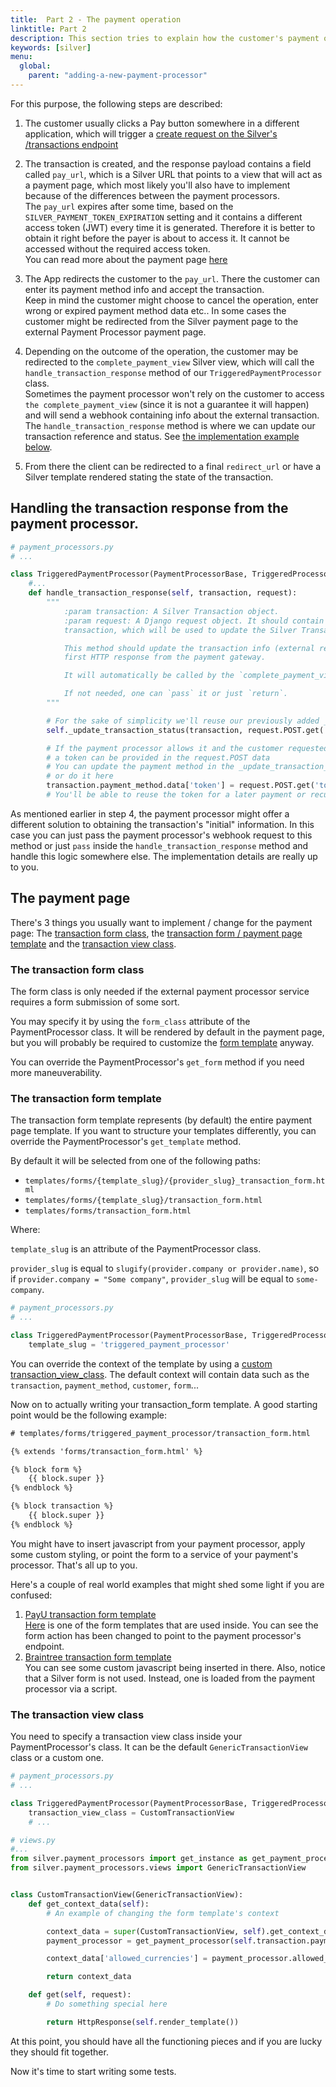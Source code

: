 ```yaml
---
title:  Part 2 - The payment operation
linktitle: Part 2
description: This section tries to explain how the customer's payment operation usually goes like.
keywords: [silver]
menu:
  global:
    parent: "adding-a-new-payment-processor"
---
```


For this purpose, the following steps are described:

1. The customer usually clicks a Pay button somewhere in a different application, which will trigger a
[create request on the Silver's /transactions endpoint](../../payments/transactions.md#create-a-transaction)

2. The transaction is created, and the response payload contains a field called `pay_url`, which
is a Silver URL that points to a view that will act as a payment page, which most likely you'll also
have to implement because of the differences between the payment processors.  
The `pay_url` expires after some time, based on the `SILVER_PAYMENT_TOKEN_EXPIRATION` setting and it
contains a different access token (JWT) every time it is generated. Therefore it is better to obtain
it right before the payer is about to access it. It cannot be accessed without the required access
token.  
You can read more about the payment page [here](#the-payment-page)

3. The App redirects the customer to the `pay_url`. There the customer can enter its payment method
info and accept the transaction.  
Keep in mind the customer might choose to cancel the operation, enter wrong or expired payment method
data etc.. In some cases the customer might be redirected from the Silver payment page to the external
Payment Processor payment page.

4. Depending on the outcome of the operation, the customer may be redirected to the
`complete_payment_view` Silver view, which will call the `handle_transaction_response` method of our
`TriggeredPaymentProcessor` class.  
Sometimes the payment processor won't rely on the customer to access `the complete_payment_view` (since
it is not a guarantee it will happen) and will send a webhook containing info about the external
transaction.
The `handle_transaction_response` method is where we can update our
transaction reference and status. See
[the implementation example below](#handling-the-transaction-response-from-the-payment-processor).  

5. From there the client can be redirected to a final `redirect_url` or have a Silver template rendered
stating the state of the transaction.


## Handling the transaction response from the payment processor.

```python
# payment_processors.py
# ...

class TriggeredPaymentProcessor(PaymentProcessorBase, TriggeredProcessorMixin):
    #...
    def handle_transaction_response(self, transaction, request):
        """
            :param transaction: A Silver Transaction object.
            :param request: A Django request object. It should contain POST (or GET) data about the
            transaction, which will be used to update the Silver Transaction.

            This method should update the transaction info (external reference, state ...) after the
            first HTTP response from the payment gateway.

            It will automatically be called by the `complete_payment_view`.

            If not needed, one can `pass` it or just `return`.
        """

        # For the sake of simplicity we'll reuse our previously added _update_transaction_status method
        self._update_transaction_status(transaction, request.POST.get('transaction_result'))

        # If the payment processor allows it and the customer requested to save the payment method,
        # a token can be provided in the request.POST data
        # You can update the payment method in the _update_transaction_status method if you wish,
        # or do it here
        transaction.payment_method.data['token'] = request.POST.get('token')
        # You'll be able to reuse the token for a later payment or recurring payments
```

As mentioned earlier in step 4, the payment processor might offer a different solution to obtaining the
transaction's "initial" information. In this case you can just pass the payment processor's webhook
request to this method or just `pass` inside the `handle_transaction_response` method and handle this
logic somewhere else. The implementation details are really up to you.


## The payment page
There's 3 things you usually want to implement / change for the payment page: The
[transaction form class](#the-transaction-form-class),
the [transaction form / payment page template](#the-transaction-form-template) and the
[transaction view class](#the-transaction-view-class).


### The transaction form class

The form class is only needed if the external payment processor service requires a form submission of
some sort.

You may specify it by using the `form_class` attribute of the PaymentProcessor class. It will be
rendered by default in the payment page, but you will probably be required to customize the
[form template](#the-transaction-form-/-payment-page-template) anyway.

You can override the PaymentProcessor's `get_form` method if you need more maneuverability.


### The transaction form template

The transaction form template represents (by default) the entire payment page template. If you want
to structure your templates differently, you can override the PaymentProcessor's `get_template` method.

By default it will be selected from one of the following paths:

- `templates/forms/{template_slug}/{provider_slug}_transaction_form.html`
- `templates/forms/{template_slug}/transaction_form.html`
- `templates/forms/transaction_form.html`

Where:

`template_slug` is an attribute of the PaymentProcessor class.

`provider_slug` is equal to `slugify(provider.company or provider.name)`, so if
`provider.company = "Some company"`, `provider_slug` will be equal to `some-company`.

``` python
# payment_processors.py
# ...

class TriggeredPaymentProcessor(PaymentProcessorBase, TriggeredProcessorMixin):
    template_slug = 'triggered_payment_processor'
```

You can override the context of the template by using a
[custom transaction_view_class](#the-transaction-view-class). The default context will contain data
such as the `transaction`, `payment_method`, `customer`, `form`...

Now on to actually writing your transaction_form template. A good starting point would be the following
example:

```html
# templates/forms/triggered_payment_processor/transaction_form.html

{% extends 'forms/transaction_form.html' %}

{% block form %}
    {{ block.super }}
{% endblock %}

{% block transaction %}
    {{ block.super }}
{% endblock %}
```

You might have to insert javascript from your payment processor, apply some custom styling, or point
the form to a service of your payment's processor. That's all up to you.

Here's a couple of real world examples that might shed some light if you are confused:

1. [PayU transaction form template](https://github.com/silverapp/silver-payu/blob/master/silver_payu/templates/payu/transaction_form.html)  
   [Here](https://github.com/silverapp/silver-payu/blob/master/silver_payu/templates/payu/payu_lu_form.html)
    is one of the form templates that are used inside. You can see the form action has been changed to point to
    the payment processor's endpoint.
2. [Braintree transaction form template](https://github.com/silverapp/silver-braintree/blob/master/silver_braintree/templates/forms/braintree/transaction_form.html)  
    You can see some custom javascript being inserted in there. Also, notice that a Silver form is not used.
    Instead, one is loaded from the payment processor via a script.


### The transaction view class

You need to specify a transaction view class inside your PaymentProcessor's class. It can be the default
`GenericTransactionView` class or a custom one.

```python
# payment_processors.py
# ...

class TriggeredPaymentProcessor(PaymentProcessorBase, TriggeredProcessorMixin):
    transaction_view_class = CustomTransactionView
    # ...
```

```python
# views.py
#...
from silver.payment_processors import get_instance as get_payment_processor
from silver.payment_processors.views import GenericTransactionView


class CustomTransactionView(GenericTransactionView):
    def get_context_data(self):
        # An example of changing the form template's context

        context_data = super(CustomTransactionView, self).get_context_data()
        payment_processor = get_payment_processor(self.transaction.payment_processor)

        context_data['allowed_currencies'] = payment_processor.allowed_currencies

        return context_data

    def get(self, request):
        # Do something special here

        return HttpResponse(self.render_template())
```

At this point, you should have all the functioning pieces and if you are lucky they should fit together.

Now it's time to start writing some tests.
